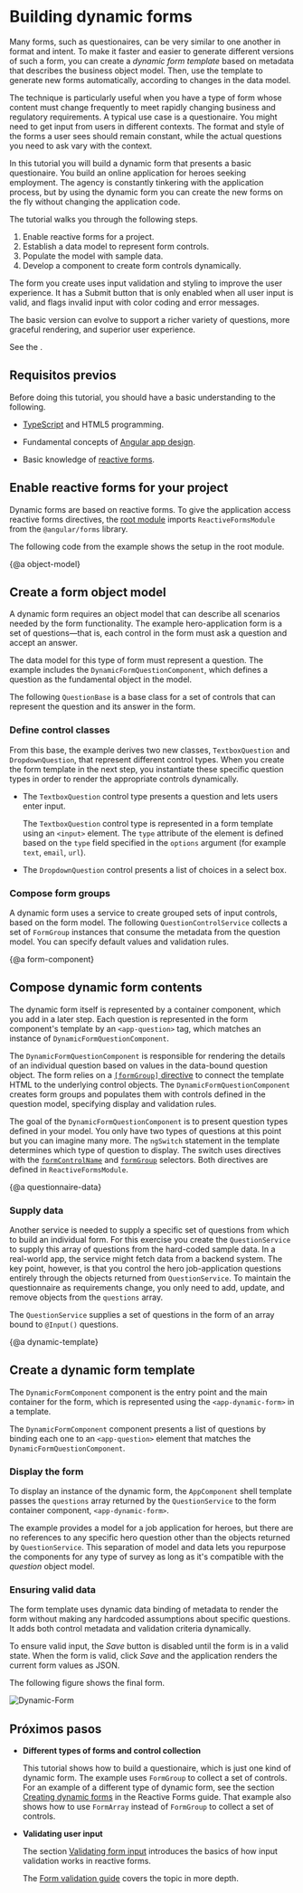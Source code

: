 # Building dynamic forms

Many forms, such as questionaires, can be very similar to one another in format and intent.
To make it faster and easier to generate different versions of such a form,
you can create a *dynamic form template* based on metadata that describes the business object model.
Then, use the template to generate new forms automatically, according to changes in the data model.

The technique is particularly useful when you have a type of form whose content must
change frequently to meet rapidly changing business and regulatory requirements.
A typical use case is a questionaire. You might need to get input from users in different contexts.
The format and style of the forms a user sees should remain constant, while the actual questions you need to ask vary with the context.

In this tutorial you will build a dynamic form that presents a basic questionaire.
You build an online application for heroes seeking employment.
The agency is constantly tinkering with the application process, but by using the dynamic form
you can create the new forms on the fly without changing the application code.

The tutorial walks you through the following steps.

1. Enable reactive forms for a project.
2. Establish a data model to represent form controls.
3. Populate the model with sample data.
4. Develop a component to create form controls dynamically.

The form you create uses input validation and styling to improve the user experience.
It has a Submit button that is only enabled when all user input is valid, and flags invalid input with color coding and error messages.

The basic version can evolve to support a richer variety of questions, more graceful rendering, and superior user experience.

<div class="alert is-helpful">

See the <live-example name="dynamic-form"></live-example>.

</div>

## Requisitos previos

Before doing this tutorial, you should have a basic understanding to the following.

* [TypeScript](https://www.typescriptlang.org/ "The TypeScript language") and HTML5 programming.

* Fundamental concepts of [Angular app design](guide/architecture "Introduction to Angular app-design concepts").

* Basic knowledge of [reactive forms](guide/reactive-forms "Reactive forms guide").

## Enable reactive forms for your project

Dynamic forms are based on reactive forms. To give the application access reactive forms directives, the [root module](guide/bootstrapping "Learn about bootstrapping an app from the root module.") imports `ReactiveFormsModule` from the `@angular/forms` library.

The following code from the example shows the setup in the root module.

<code-tabs>

  <code-pane header="app.module.ts" path="dynamic-form/src/app/app.module.ts">

  </code-pane>

  <code-pane header="main.ts" path="dynamic-form/src/main.ts">

  </code-pane>

</code-tabs>

{@a object-model}

## Create a form object model

A dynamic form requires an object model that can describe all scenarios needed by the form functionality.
The example hero-application form is a set of questions&mdash;that is, each control in the form must ask a question and accept an answer.

The data model for this type of form must represent a question.
The example includes the `DynamicFormQuestionComponent`, which defines a  question as the fundamental object in the model.

The following `QuestionBase` is a base class for a set of controls that can represent the question and its answer in the form.

<code-example path="dynamic-form/src/app/question-base.ts" header="src/app/question-base.ts">

</code-example>

### Define control classes

From this base, the example derives two new classes, `TextboxQuestion` and `DropdownQuestion`,
that represent different control types.
When you create the form template in the next step, you instantiate these specific question types in order to render the appropriate controls dynamically.

* The `TextboxQuestion` control type presents a question and lets users enter input.

   <code-example path="dynamic-form/src/app/question-textbox.ts" header="src/app/question-textbox.ts"></code-example>

   The `TextboxQuestion` control type is represented in a form template using an `<input>` element.
   The `type` attribute of the element is defined based on the `type` field specified in the `options` argument (for example `text`, `email`, `url`).

* The `DropdownQuestion` control presents a list of choices in a select box.

   <code-example path="dynamic-form/src/app/question-dropdown.ts" header="src/app/question-dropdown.ts"></code-example>

### Compose form groups

A dynamic form uses a service to create grouped sets of input controls, based on the form model.
The following `QuestionControlService` collects a set of `FormGroup` instances that consume the metadata from the question model. You can specify default values and validation rules.

<code-example path="dynamic-form/src/app/question-control.service.ts" header="src/app/question-control.service.ts"></code-example>

{@a form-component}

## Compose dynamic form contents

The dynamic form itself is represented by a container component, which you add in a later step.
Each question is represented in the form component's template by an `<app-question>` tag, which matches an instance of `DynamicFormQuestionComponent`.

The `DynamicFormQuestionComponent` is responsible for rendering the details of an individual question based on values in the data-bound question object.
The form relies on a [`[formGroup]` directive](api/forms/FormGroupDirective "API reference") to connect the template HTML to the underlying control objects.
The `DynamicFormQuestionComponent` creates form groups and populates them with controls defined in the question model, specifying display and validation rules.

<code-tabs>

  <code-pane header="dynamic-form-question.component.html" path="dynamic-form/src/app/dynamic-form-question.component.html">

  </code-pane>

  <code-pane header="dynamic-form-question.component.ts" path="dynamic-form/src/app/dynamic-form-question.component.ts">

  </code-pane>

</code-tabs>

The goal of the `DynamicFormQuestionComponent` is to present question types defined in your model.
You only have two types of questions at this point but you can imagine many more.
The `ngSwitch` statement in the template determines which type of question to display.
The switch uses directives with the [`formControlName`](api/forms/FormControlName "FormControlName directive API reference") and [`formGroup`](api/forms/FormGroupDirective "FormGroupDirective API reference") selectors. Both directives are defined in `ReactiveFormsModule`.

{@a questionnaire-data}

### Supply data

Another service is needed to supply a specific set of questions from which to build an individual form.
For this exercise you create the `QuestionService` to supply this array of questions from the hard-coded sample data.
In a real-world app, the service might fetch data from a backend system.
The key point, however, is that you control the hero job-application questions entirely through the objects returned from `QuestionService`.
To maintain the questionnaire as requirements change, you only need to add, update, and remove objects from the `questions` array.


The `QuestionService` supplies a set of questions in the form of an array bound to `@Input()` questions.

<code-example path="dynamic-form/src/app/question.service.ts" header="src/app/question.service.ts">

</code-example>


{@a dynamic-template}

## Create a dynamic form template

The `DynamicFormComponent` component is the entry point and the main container for the form, which is represented using the `<app-dynamic-form>` in a template.

The `DynamicFormComponent` component presents a list of questions by binding each one to an `<app-question>` element that matches the `DynamicFormQuestionComponent`.

<code-tabs>

  <code-pane header="dynamic-form.component.html" path="dynamic-form/src/app/dynamic-form.component.html">

  </code-pane>

  <code-pane header="dynamic-form.component.ts" path="dynamic-form/src/app/dynamic-form.component.ts">

  </code-pane>

</code-tabs>

### Display the form

To display an instance of the dynamic form, the `AppComponent` shell template passes the `questions` array returned by the `QuestionService` to the form container component, `<app-dynamic-form>`.

<code-example path="dynamic-form/src/app/app.component.ts" header="app.component.ts">

</code-example>

The example provides a model for a job application for heroes, but there are
no references to any specific hero question other than the objects returned by `QuestionService`.
This separation of model and data lets you repurpose the components for any type of survey
as long as it's compatible with the *question* object model.

### Ensuring valid data

The form template uses dynamic data binding of metadata to render the form
without making any hardcoded assumptions about specific questions.
It adds both control metadata and validation criteria dynamically.

To ensure valid input, the *Save* button is disabled until the form is in a valid state.
When the form is valid, click *Save* and the application renders the current form values as JSON.

The following figure shows the final form.

<div class="lightbox">
  <img src="generated/images/guide/dynamic-form/dynamic-form.png" alt="Dynamic-Form">
</div>

## Próximos pasos

* **Different types of forms and control collection**

   This tutorial shows how to build a questionaire, which is just one kind of dynamic form.
   The example uses `FormGroup` to collect a set of controls.
   For an example of a different type of dynamic form, see the section [Creating dynamic forms](guide/reactive-forms#creating-dynamic-forms "Create dynamic forms with arrays") in the Reactive Forms guide.
   That example also shows how to use `FormArray` instead of `FormGroup` to collect a set of controls.

* **Validating user input**

   The section [Validating form input](guide/reactive-forms#validating-form-input "Basic input validation") introduces the basics of how input validation works in reactive forms.

   The [Form validation guide](guide/form-validation "Form validation guide") covers the topic in more depth.

